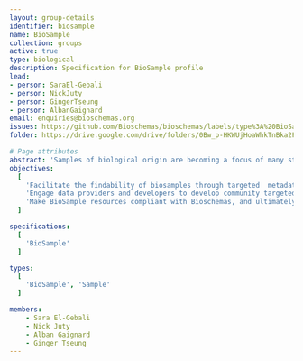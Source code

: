 ```yaml
---
layout: group-details
identifier: biosample
name: BioSample
collection: groups
active: true
type: biological
description: Specification for BioSample profile
lead: 
- person: SaraEl-Gebali
- person: NickJuty
- person: GingerTseung
- person: AlbanGaignard
email: enquiries@bioschemas.org
issues: https://github.com/Bioschemas/bioschemas/labels/type%3A%20BioSample
folder: https://drive.google.com/drive/folders/0Bw_p-HKWUjHoaWhkTnBka2FWRE0

# Page attributes
abstract: 'Samples of biological origin are becoming a focus of many studies beyond clinical: Biodiversity, conservation, museums samples, etc.'
objectives:
  [
    'Facilitate the findability of biosamples through targeted  metadata definition and adoption through Bioschemas.',
    'Engage data providers and developers to develop community targeted Bioschemas profiles over a 'general' BioSample type',
    'Make BioSample resources compliant with Bioschemas, and ultimately inter-relatable, possibly throough Knowledge Graphs.'
  ]

specifications:
  [  
    'BioSample'
  ]

types:
  [  
    'BioSample', 'Sample'
  ]

members:
    - Sara El-Gebali
    - Nick Juty    
    - Alban Gaignard
    - Ginger Tseung
---
```

